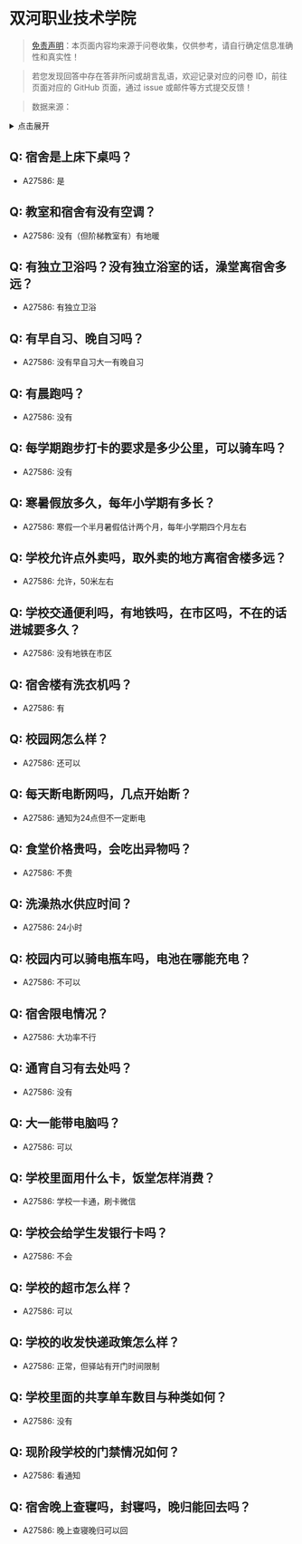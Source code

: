 # 双河职业技术学院

> [免责声明](https://colleges.chat/#_3)：本页面内容均来源于问卷收集，仅供参考，请自行确定信息准确性和真实性！

> 若您发现回答中存在答非所问或胡言乱语，欢迎记录对应的问卷 ID，前往页面对应的 GitHub 页面，通过 issue 或邮件等方式提交反馈！

> 数据来源：

<details><summary>点击展开</summary>
<ul>
<li>A27586: woshililuyi@163.com (2025 年 03 月)</li>
</ul>
</details>

## Q: 宿舍是上床下桌吗？

- A27586: 是

## Q: 教室和宿舍有没有空调？

- A27586: 没有（但阶梯教室有）有地暖

## Q: 有独立卫浴吗？没有独立浴室的话，澡堂离宿舍多远？

- A27586: 有独立卫浴

## Q: 有早自习、晚自习吗？

- A27586: 没有早自习大一有晚自习

## Q: 有晨跑吗？

- A27586: 没有

## Q: 每学期跑步打卡的要求是多少公里，可以骑车吗？

- A27586: 没有

## Q: 寒暑假放多久，每年小学期有多长？

- A27586: 寒假一个半月暑假估计两个月，每年小学期四个月左右

## Q: 学校允许点外卖吗，取外卖的地方离宿舍楼多远？

- A27586: 允许，50米左右

## Q: 学校交通便利吗，有地铁吗，在市区吗，不在的话进城要多久？

- A27586: 没有地铁在市区

## Q: 宿舍楼有洗衣机吗？

- A27586: 有

## Q: 校园网怎么样？

- A27586: 还可以

## Q: 每天断电断网吗，几点开始断？

- A27586: 通知为24点但不一定断电

## Q: 食堂价格贵吗，会吃出异物吗？

- A27586: 不贵

## Q: 洗澡热水供应时间？

- A27586: 24小时

## Q: 校园内可以骑电瓶车吗，电池在哪能充电？

- A27586: 不可以

## Q: 宿舍限电情况？

- A27586: 大功率不行

## Q: 通宵自习有去处吗？

- A27586: 没有

## Q: 大一能带电脑吗？

- A27586: 可以

## Q: 学校里面用什么卡，饭堂怎样消费？

- A27586: 学校一卡通，刷卡微信

## Q: 学校会给学生发银行卡吗？

- A27586: 不会

## Q: 学校的超市怎么样？

- A27586: 可以

## Q: 学校的收发快递政策怎么样？

- A27586: 正常，但驿站有开门时间限制

## Q: 学校里面的共享单车数目与种类如何？

- A27586: 没有

## Q: 现阶段学校的门禁情况如何？

- A27586: 看通知

## Q: 宿舍晚上查寝吗，封寝吗，晚归能回去吗？

- A27586: 晚上查寝晚归可以回

